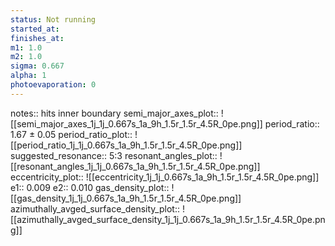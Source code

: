 ```yaml
---
status: Not running
started_at:
finishes_at:
m1: 1.0
m2: 1.0
sigma: 0.667
alpha: 1
photoevaporation: 0
---
```


notes:: hits inner boundary
semi_major_axes_plot:: ![[semi_major_axes_1j_1j_0.667s_1a_9h_1.5r_1.5r_4.5R_0pe.png]]
period_ratio:: 1.67 ± 0.05
period_ratio_plot:: ![[period_ratio_1j_1j_0.667s_1a_9h_1.5r_1.5r_4.5R_0pe.png]]
suggested_resonance:: 5:3
resonant_angles_plot:: ![[resonant_angles_1j_1j_0.667s_1a_9h_1.5r_1.5r_4.5R_0pe.png]]
eccentricity_plot:: ![[eccentricity_1j_1j_0.667s_1a_9h_1.5r_1.5r_4.5R_0pe.png]]
e1:: 0.009
e2:: 0.010
gas_density_plot:: ![[gas_density_1j_1j_0.667s_1a_9h_1.5r_1.5r_4.5R_0pe.png]]
azimuthally_avged_surface_density_plot:: ![[azimuthally_avged_surface_density_1j_1j_0.667s_1a_9h_1.5r_1.5r_4.5R_0pe.png]]

